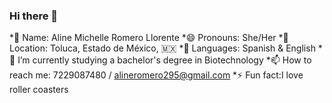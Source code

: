 ### Hi there 👋
*👤 Name: Aline Michelle Romero Llorente
*😄 Pronouns: She/Her
*📍 Location: Toluca, Estado de México, 🇲🇽
*📣 Languages: Spanish & English 
*🌱 I’m currently studying a bachelor's degree in Biotechnology
*📫 How to reach me: 7229087480 / alineromero295@gmail.com
*⚡ Fun fact:I love roller coasters


